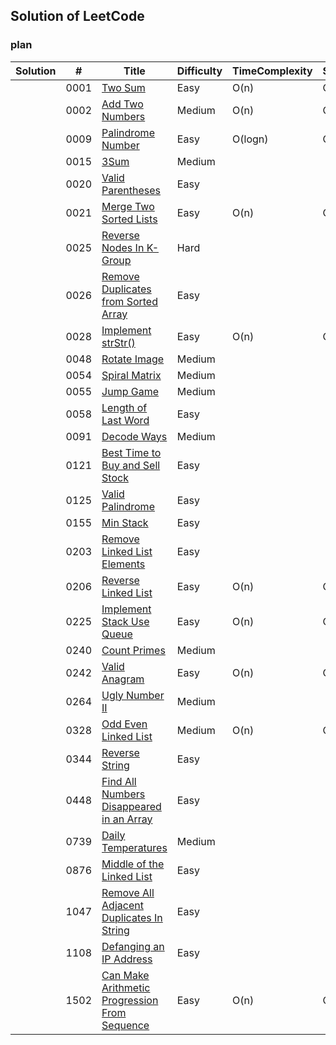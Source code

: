 ## Solution of LeetCode

### plan
| Solution | #    | Title                                                        | Difficulty | TimeComplexity | SpaceComplexity |
| -------- | ---- | ------------------------------------------------------------ | ---------- | -------------- | --------------- |
|          | 0001 | [Two Sum](https://leetcode.com/problems/two-sum)             | Easy       | O(n)           | O(n)            |
|          | 0002 | [Add Two Numbers](https://leetcode.com/problems/add-two-numbers) | Medium     | O(n)           | O(n)            |
|          | 0009 | [Palindrome  Number](https://leetcode.com/problems/palindrome-number) | Easy       | O(logn)        | O(1)            |
|          | 0015 | [3Sum](https://leetcode.com/problems/3sum)                   | Medium     |                |                 |
|          | 0020 | [Valid Parentheses](https://leetcode.com/problems/valid-parentheses)                   | Easy     |                |                 |
|          | 0021 | [Merge Two Sorted Lists](https://leetcode.com/problems/merge-two-sorted-lists)                   | Easy     |      O(n)          |        O(1)         |
|          | 0025 | [Reverse Nodes In K-Group](https://leetcode.com/problems/reverse-nodes-in-k-group)                   | Hard     |                |                 |
|          | 0026 | [Remove Duplicates from Sorted Array](https://leetcode.com/problems/remove-duplicates-from-sorted-array) | Easy       |                |                 |
|          | 0028 | [Implement strStr()](https://leetcode.com/problems/implement-strstr) | Easy       |   O(n)             |         O(n)        |
|          | 0048 | [Rotate Image](https://leetcode.com/problems/rotate-image)   | Medium     |                |                 |
|          | 0054 | [Spiral Matrix](https://leetcode.com/problems/spiral-matrix) | Medium     |                |                 |
|          | 0055 | [Jump Game](https://leetcode.com/problems/jump-game)         | Medium     |                |                 |
|          | 0058 | [Length of Last Word](https://leetcode.com/problems/length-of-last-word) | Easy       |                |                 |
|          | 0091 | [Decode Ways](https://leetcode.com/problems/decode-ways) | Medium       |                |                 |
|          | 0121 | [Best Time to Buy and Sell Stock](https://leetcode.com/problems/best-time-to-buy-and-sell-stock) | Easy       |                |                 |
|          | 0125 | [Valid Palindrome](https://leetcode.com/problems/valid-palindrome) | Easy       |                |                 |
|          | 0155 | [Min Stack](https://leetcode.com/problems/min-stack) | Easy       |                |                 |
|          | 0203 | [Remove Linked List Elements](https://leetcode.com/problems/remove-linked-list-elements) | Easy       |                |                 |
|          | 0206 | [Reverse Linked List ](https://leetcode.com/problems/reverse-linked-list) | Easy       | O(n)           | O(1)            |
|          | 0225 | [Implement Stack Use Queue](https://leetcode.com/problems/implement-stack-using-queues) | Easy       | O(n)           | O(n)            |
|          | 0240 | [Count Primes](https://leetcode.com/problems/count-primes)   | Medium     |                |                 |
|          | 0242 | [Valid Anagram](https://leetcode.com/problems/valid-anagram)   | Easy     |      O(n)          |      O(n)           |
|          | 0264 | [Ugly Number II](https://leetcode.com/problems/ugly-number-ii) | Medium     |                |                 |
|          | 0328 | [Odd Even Linked List](https://leetcode.com/problems/odd-even-linked-list) | Medium     | O(n)           | O(1)            |
|          | 0344 | [Reverse String](https://leetcode.com/problems/reverse-string) | Easy       |                |                 |
|          | 0448 | [Find All Numbers Disappeared in an Array](https://leetcode.com/problems/find-all-numbers-disappeared-in-an-array) | Easy       |                |                 |
|          | 0739 | [Daily Temperatures](https://leetcode.com/problems/daily-temperatures) | Medium       |                |                 |
|          | 0876 | [Middle of the Linked List](https://leetcode.com/problems/middle-of-the-linked-list) | Easy       |                |                 |
|          | 1047 | [Remove All Adjacent Duplicates In String](https://leetcode.com/problems/remove-all-adjacent-duplicates-in-string) | Easy       |                |                 |
|          | 1108 | [Defanging an IP Address](https://leetcode.com/problems/defanging-an-ip-address) | Easy       |                |                 |
|          | 1502 | [Can Make Arithmetic Progression From Sequence](https://leetcode.com/problems/can-make-arithmetic-progression-from-sequence/) | Easy       |         O(n)       |       O(1)          |

